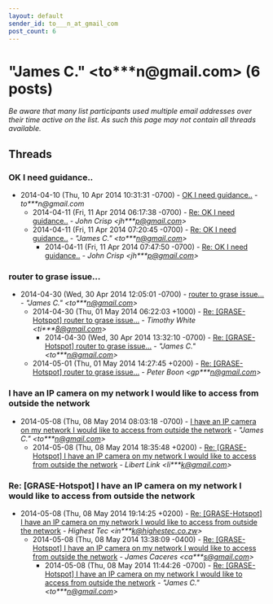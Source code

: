 ```yaml
---
layout: default
sender_id: to___n_at_gmail_com
post_count: 6
---
```


# "James C." <to***n<span>@</span>gmail.com> (6 posts)

_Be aware that many list participants used multiple email addresses over their time active on the list. As such this page may not contain all threads available._

## Threads

### OK I need guidance..
+ 2014-04-10 (Thu, 10 Apr 2014 10:31:31 -0700) - [OK I need guidance..](/archive/2014/04/c7a8dfbc12b256af0ea54a26e542fd33a81b4b05a528271320729d36f56ccb76) - _to***n@gmail.com_
  + 2014-04-11 (Fri, 11 Apr 2014 06:17:38 -0700) - [Re: OK I need guidance..](/archive/2014/04/1210cedd832562d39c08a444527ff900b14d29919a54d33a53fe3f6eafd5ee24) - _John Crisp \<jh***p@gmail.com\>_
  + 2014-04-11 (Fri, 11 Apr 2014 07:20:45 -0700) - [Re: OK I need guidance..](/archive/2014/04/2727af6be753beb3eefbd481705a790d4bee62e60272d58e87e047e375b99988) - _"James C." \<to***n@gmail.com\>_
    + 2014-04-11 (Fri, 11 Apr 2014 07:47:50 -0700) - [Re: OK I need guidance..](/archive/2014/04/214c85369c700314680c9b2c08e72912853ea03e2ef037dd93ba4db4cff963e1) - _John Crisp \<jh***p@gmail.com\>_

### router to grase issue...
+ 2014-04-30 (Wed, 30 Apr 2014 12:05:01 -0700) - [router to grase issue...](/archive/2014/04/e0b153a5b57866373b59b63ba58976255c1f2b5eb6209903b81d107c28fe6653) - _"James C." \<to***n@gmail.com\>_
  + 2014-04-30 (Thu, 01 May 2014 06:22:03 +1000) - [Re: [GRASE-Hotspot] router to grase issue...](/archive/2014/04/d34e7e853983969ba7922663b997d7ee61d0d46872f2bf6c9f8ef48052a2399b) - _Timothy White \<ti***8@gmail.com\>_
    + 2014-04-30 (Wed, 30 Apr 2014 13:32:10 -0700) - [Re: [GRASE-Hotspot] router to grase issue...](/archive/2014/04/4a2969d05172978428a035b64739f9a8fa320737da8176318cffcdeccdd0e72c) - _"James C." \<to***n@gmail.com\>_
  + 2014-05-01 (Thu, 01 May 2014 14:27:45 +0200) - [Re: [GRASE-Hotspot] router to grase issue...](/archive/2014/05/20538a87433b21b32696459f87d08526e7ecd091b8e3532773eed82dbf410e01) - _Peter Boon \<gp***n@gmail.com\>_

### I have an IP camera on my network I would like to access from outside the network
+ 2014-05-08 (Thu, 08 May 2014 08:03:18 -0700) - [I have an IP camera on my network I would like to access from outside the network](/archive/2014/05/70384df7b9dc21e4cb18dc135a56c66ce2cc6f626e27f55139280b43c1caf6dd) - _"James C." \<to***n@gmail.com\>_
  + 2014-05-08 (Thu, 08 May 2014 18:35:48 +0200) - [Re: [GRASE-Hotspot] I have an IP camera on my network I would like to access from outside the network](/archive/2014/05/04ed6b854c805ea45fc869f71e9d3ba84bd549b2722524d0aaf2779740593b52) - _Libert Link \<li***k@gmail.com\>_

### Re: [GRASE-Hotspot] I have an IP camera on my network I would like to access from outside the network
+ 2014-05-08 (Thu, 08 May 2014 19:14:25 +0200) - [Re: [GRASE-Hotspot] I have an IP camera on my network I would like to access from outside the network](/archive/2014/05/c0b3db1721cffa1d26a03f449968795b58665cd346ec8a779d532f063158360f) - _Highest Tec \<in***k@highestec.co.zw\>_
  + 2014-05-08 (Thu, 08 May 2014 13:38:09 -0400) - [Re: [GRASE-Hotspot] I have an IP camera on my network I would like to access from outside the network](/archive/2014/05/b43c3444ca8d4940d49253e9d24b02de242160d102d5b1527ccdb6e56e1e2510) - _James Caceres \<ca***s@gmail.com\>_
    + 2014-05-08 (Thu, 08 May 2014 11:44:26 -0700) - [Re: [GRASE-Hotspot] I have an IP camera on my network I would like to access from outside the network](/archive/2014/05/6021a7540a902bc357d91be0ae02ccee2b1d6305ab621d2f6ef1fb40265a429e) - _"James C." \<to***n@gmail.com\>_

